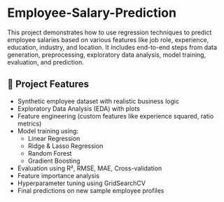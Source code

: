 # Employee-Salary-Prediction

This project demonstrates how to use regression techniques to predict employee salaries based on various features like job role, experience, education, industry, and location. It includes end-to-end steps from data generation, preprocessing, exploratory data analysis, model training, evaluation, and prediction.

## 🚀 Project Features

- Synthetic employee dataset with realistic business logic
- Exploratory Data Analysis (EDA) with plots
- Feature engineering (custom features like experience squared, ratio metrics)
- Model training using:
  - Linear Regression
  - Ridge & Lasso Regression
  - Random Forest
  - Gradient Boosting
- Evaluation using R², RMSE, MAE, Cross-validation
- Feature importance analysis
- Hyperparameter tuning using GridSearchCV
- Final predictions on new sample employee profiles
